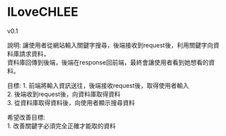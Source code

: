 # ILoveCHLEE

v0.1

說明: 
    讓使用者從網站輸入關鍵字搜尋，後端接收到request後，利用關鍵字向資料庫請求資料，  
    資料庫回傳到後端，後端在response回前端，最終會讓使用者看到她想看的資料。  

目標:
    1. 前端將輸入資訊送往，後端接收request後，取得使用者輸入  
    2. 後端收到request後，向資料庫取得資料  
    3. 從資料庫取得資料後，向使用者顯示搜尋資料  
  
希望改善目標:  
    1. 改善關鍵字必須完全正確才能取的資料  
